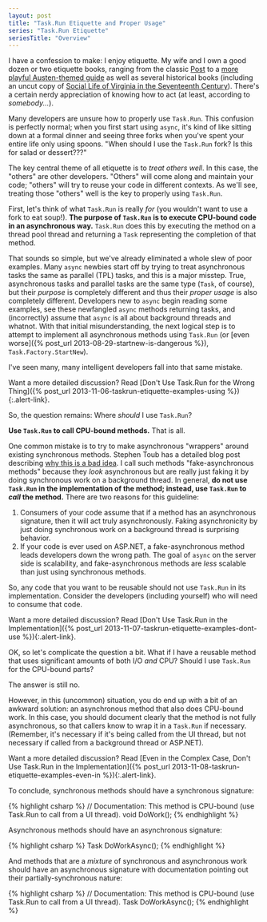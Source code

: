 ```yaml
---
layout: post
title: "Task.Run Etiquette and Proper Usage"
series: "Task.Run Etiquette"
seriesTitle: "Overview"
---
```

I have a confession to make: I enjoy etiquette. My wife and I own a good dozen or two etiquette books, ranging from the classic [Post](http://www.amazon.com/gp/product/0061740233/ref=as_li_ss_tl?ie=UTF8&camp=1789&creative=390957&creativeASIN=0061740233&linkCode=as2&tag=stepheclearys-20) to a [more playful Austen-themed guide](http://www.amazon.com/gp/product/159691274X/ref=as_li_ss_tl?ie=UTF8&camp=1789&creative=390957&creativeASIN=159691274X&linkCode=as2&tag=stepheclearys-20) as well as several historical books (including an uncut copy of [Social Life of Virginia in the Seventeenth Century](http://www.amazon.com/gp/product/1163408735/ref=as_li_ss_tl?ie=UTF8&camp=1789&creative=390957&creativeASIN=1163408735&linkCode=as2&tag=stepheclearys-20)). There's a certain nerdy appreciation of knowing how to act (at least, according to _somebody..._).

Many developers are unsure how to properly use `Task.Run`. This confusion is perfectly normal; when you first start using `async`, it's kind of like sitting down at a formal dinner and seeing three forks when you've spent your entire life only using spoons. "When should I use the `Task.Run` fork? Is this for salad or dessert???"

The key central theme of all etiquette is to _treat others well_. In this case, the "others" are other developers. "Others" will come along and maintain your code; "others" will try to reuse your code in different contexts. As we'll see, treating those "others" well is the key to properly using `Task.Run`.

First, let's think of what `Task.Run` is really _for_ (you wouldn't want to use a fork to eat soup!). **The purpose of `Task.Run` is to execute CPU-bound code in an asynchronous way.** `Task.Run` does this by executing the method on a thread pool thread and returning a `Task` representing the completion of that method.

That sounds so simple, but we've already eliminated a whole slew of poor examples. Many `async` newbies start off by trying to treat asynchronous tasks the same as parallel (TPL) tasks, and this is a major misstep. True, asynchronous tasks and parallel tasks are the same type (`Task`, of course), but their _purpose_ is completely different and thus their _proper usage_ is also completely different. Developers new to `async` begin reading some examples, see these newfangled `async` methods returning tasks, and (incorrectly) assume that `async` is all about background threads and whatnot. With that initial misunderstanding, the next logical step is to attempt to implement all asynchronous methods using `Task.Run` (or [even worse]({% post_url 2013-08-29-startnew-is-dangerous %}), `Task.Factory.StartNew`).

I've seen many, many intelligent developers fall into that same mistake.

<div class="alert alert-info" markdown="1">
<i class="fa fa-hand-o-right fa-2x pull-left"></i>

Want a more detailed discussion? Read [Don't Use Task.Run for the Wrong Thing]({% post_url 2013-11-06-taskrun-etiquette-examples-using %}){:.alert-link}.
</div>

So, the question remains: Where _should_ I use `Task.Run`?

**Use `Task.Run` to call CPU-bound methods.** That is all.

One common mistake is to try to make asynchronous "wrappers" around existing synchronous methods. Stephen Toub has a detailed blog post describing [why this is a bad idea](https://devblogs.microsoft.com/pfxteam/should-i-expose-asynchronous-wrappers-for-synchronous-methods/?WT.mc_id=DT-MVP-5000058). I call such methods "fake-asynchronous methods" because they _look_ asynchronous but are really just faking it by doing synchronous work on a background thread. In general, **do not use `Task.Run` in the implementation of the method; instead, use `Task.Run` to _call_ the method.** There are two reasons for this guideline:

1. Consumers of your code assume that if a method has an asynchronous signature, then it will act truly asynchronously. Faking asynchronicity by just doing synchronous work on a background thread is surprising behavior.
1. If your code is ever used on ASP.NET, a fake-asynchronous method leads developers down the wrong path. The goal of `async` on the server side is scalability, and fake-asynchronous methods are _less_ scalable than just using synchronous methods.

So, any code that you want to be reusable should not use `Task.Run` in its implementation. Consider the developers (including yourself) who will need to consume that code.

<div class="alert alert-info" markdown="1">
<i class="fa fa-hand-o-right fa-2x pull-left"></i>

Want a more detailed discussion? Read [Don't Use Task.Run in the Implementation]({% post_url 2013-11-07-taskrun-etiquette-examples-dont-use %}){:.alert-link}.
</div>

OK, so let's complicate the question a bit. What if I have a reusable method that uses significant amounts of both I/O _and_ CPU? Should I use `Task.Run` for the CPU-bound parts?

The answer is still no.

However, in this (uncommon) situation, you do end up with a bit of an awkward solution: an asynchronous method that also does CPU-bound work. In this case, you should document clearly that the method is not fully asynchronous, so that callers know to wrap it in a `Task.Run` if necessary. (Remember, it's necessary if it's being called from the UI thread, but not necessary if called from a background thread or ASP.NET).

<div class="alert alert-info" markdown="1">
<i class="fa fa-hand-o-right fa-2x pull-left"></i>

Want a more detailed discussion? Read [Even in the Complex Case, Don't Use Task.Run in the Implementation]({% post_url 2013-11-08-taskrun-etiquette-examples-even-in %}){:.alert-link}.
</div>

To conclude, synchronous methods should have a synchronous signature:

{% highlight csharp %}
// Documentation: This method is CPU-bound (use Task.Run to call from a UI thread).
void DoWork();
{% endhighlight %}

Asynchronous methods should have an asynchronous signature:

{% highlight csharp %}
Task DoWorkAsync();
{% endhighlight %}

And methods that are a _mixture_ of synchronous and asynchronous work should have an asynchronous signature with documentation pointing out their partially-synchronous nature:

{% highlight csharp %}
// Documentation: This method is CPU-bound (use Task.Run to call from a UI thread).
Task DoWorkAsync();
{% endhighlight %}